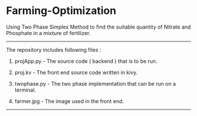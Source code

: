 # Farming-Optimization
Using Two Phase Simplex Method to find the suitable quantity of Nitrate and Phosphate in a mixture of fertilizer. 

*******************************************************************************************************************************

The repository includes following files : 

1. projApp.py - The source code ( backend ) that is to be run.

2. proj.kv - The front end source code written in kivy.

3. twophase.py - The two phase implementation that can be run on a terminal.

4. farmer.jpg - The image used in the front end.

*******************************************************************************************************************************
